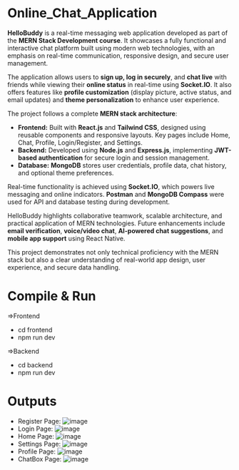 # Online_Chat_Application

**HelloBuddy** is a real-time messaging web application developed as part of the **MERN Stack Development course**. It showcases a fully functional and interactive chat platform built using modern web technologies, with an emphasis on real-time communication, responsive design, and secure user management.

The application allows users to **sign up, log in securely**, and **chat live** with friends while viewing their **online status** in real-time using **Socket.IO**. It also offers features like **profile customization** (display picture, active status, and email updates) and **theme personalization** to enhance user experience.

The project follows a complete **MERN stack architecture**:

* **Frontend:** Built with **React.js** and **Tailwind CSS**, designed using reusable components and responsive layouts. Key pages include Home, Chat, Profile, Login/Register, and Settings.
* **Backend:** Developed using **Node.js** and **Express.js**, implementing **JWT-based authentication** for secure login and session management.
* **Database:** **MongoDB** stores user credentials, profile data, chat history, and optional theme preferences.

Real-time functionality is achieved using **Socket.IO**, which powers live messaging and online indicators. **Postman** and **MongoDB Compass** were used for API and database testing during development.

HelloBuddy highlights collaborative teamwork, scalable architecture, and practical application of MERN technologies. Future enhancements include **email verification**, **voice/video chat**, **AI-powered chat suggestions**, and **mobile app support** using React Native.

This project demonstrates not only technical proficiency with the MERN stack but also a clear understanding of real-world app design, user experience, and secure data handling.



# Compile & Run
=>Frontend 
  - cd frontend
  - npm run dev
    
=>Backend 
  - cd backend
  - npm run dev

# Outputs
- Register Page:
![image](https://github.com/user-attachments/assets/fdbf5703-231d-42e7-bf04-6cfedec71b81)
- Login Page:
![image](https://github.com/user-attachments/assets/b79301f2-175d-450d-8c3b-e771f085ac2f)
- Home Page:
![image](https://github.com/user-attachments/assets/2364a694-3435-4932-8de1-c972262ee427)
- Settings Page:
![image](https://github.com/user-attachments/assets/dda2186f-5e07-4161-a672-b45ee7cbc14b)
- Profile Page:
![image](https://github.com/user-attachments/assets/6b0955bd-0c49-4fc5-8eb9-e2e7ad14ffe1)
- ChatBox Page:
![image](https://github.com/user-attachments/assets/163d078f-5d82-450f-933d-81e858711c8e)








